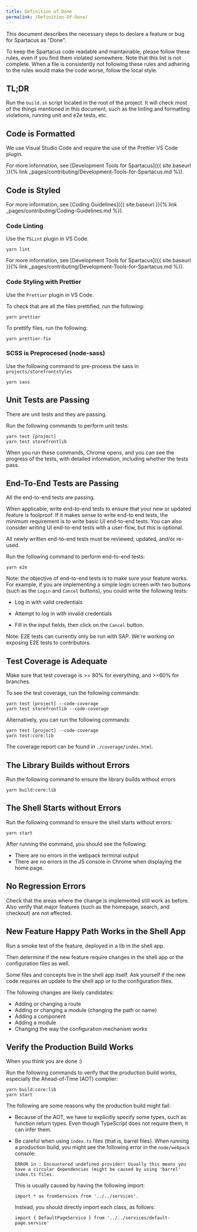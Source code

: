 ```yaml
---
title: Definition of Done
permalink: /Definition-Of-Done/
---
```


This document describes the necessary steps to declare a feature or bug for Spartacus as "Done".

To keep the Spartacus code readable and maintainable, please follow these rules, even if you find them violated somewhere. Note that this list is not complete.
When a file is consistently not following these rules and adhering to the rules would make the code worse, follow the local style.

## TL;DR

Run the `build.sh` script located in the root of the project. It will check most of the things mentioned in this document, such as the linting and formatting violations, running unit and e2e tests, etc.

## Code is Formatted

We use Visual Studio Code and require the use of the Prettier VS Code plugin.

For more information, see [Development Tools for Spartacus]({{ site.baseurl }}{% link _pages/contributing/Development-Tools-for-Spartacus.md %}).

## Code is Styled

For more information, see [Coding Guidelines]({{ site.baseurl }}{% link _pages/contributing/Coding-Guidelines.md %}).

### Code Linting

Use the `TSLint` plugin in VS Code.

```
yarn lint
```

For more information, see [Development Tools for Spartacus]({{ site.baseurl }}{% link _pages/contributing/Development-Tools-for-Spartacus.md %}).

### Code Styling with Prettier

Use the `Prettier` plugin in VS Code.

To check that are all the files prettified, run the following:

```
yarn prettier
```

To prettify files, run the following:

```
yarn prettier-fix
```

### SCSS is Preprocesed (node-sass)

Use the following command to pre-process the sass in `projects/storefrontstyles`

```
yarn sass
```

## Unit Tests are Passing

There are unit tests and they are passing.

Run the following commands to perform unit tests:

```
yarn test [project]
yarn test storefrontlib
```

When you run these commands, Chrome opens, and you can see the progress of the tests, with detailed information, including whether the tests pass.

## End-To-End Tests are Passing

All the end-to-end tests are passing.

When applicable, write end-to-end tests to ensure that your new or updated feature is foolproof. If it makes sense to write end-to end tests, the minimum requirement is to write basic UI end-to-end tests. You can also consider writing UI end-to-end tests with a user-flow, but this is optional.

All newly written end-to-end tests must be reviewed, updated, and/or re-used.

Run the following command to perform end-to-end tests:

```
yarn e2e
```

Note: the objective of end-to-end tests is to make sure your feature works. For example, if you are implementing a simple login screen with two buttons (such as the `Login` and `Cancel` buttons), you could write the following tests:

- Log in with valid credentials

- Attempt to log in with invalid credentials

- Fill in the input fields, then click on the `Cancel` button.

Note: E2E tests can currently only be run with SAP. We're working on exposing E2E tests to contributors.

## Test Coverage is Adequate

Make sure that test coverage is >= 80% for everything, and >=60% for branches.

To see the test coverage, run the following commands:

```
yarn test [project] --code-coverage
yarn test storefrontlib --code-coverage
```

Alternatively, you can run the following commands:

```​
yarn test [project] --code-coverage
yarn test:core:lib
```

The coverage report can be found in `./coverage/index.html`.

## The Library Builds without Errors

Run the following command to ensure the library builds without errors

```
yarn build:core:lib
```

## The Shell Starts without Errors

Run the following command to ensure the shell starts without errors:

```
yarn start
```

After running the command, you should see the following:

- There are no errors in the webpack terminal output
- There are no errors in the JS console in Chrome when displaying the home page.

## No Regression Errors

Check that the areas where the change is implemented still work as before. Also verify that major features (such as the homepage, search, and checkout) are not affected.

## New Feature Happy Path Works in the Shell App

Run a smoke test of the feature, deployed in a lib in the shell app.

Then determine if the new feature require changes in the shell app or the configuration files as well.

Some files and concepts live in the shell app itself. Ask yourself if the new code requires an update to the shell app or to the configuration files.

The following changes are likely candidates:

- Adding or changing a route
- Adding or changing a module (changing the path or name)
- Adding a component
- Adding a module
- Changing the way the configuration mechanism works

## Verify the Production Build Works

When you think you are done :)

Run the following commands to verify that the production build works, especially the Ahead-of-Time (AOT) compiler:

```
yarn build:core:lib
yarn start
```

The following are some reasons why the production build might fail:

- Because of the AOT, we have to explicitly specify some types, such as function return types. Even though TypeScript does not require them, it can infer them.

- Be careful when using `index.ts` files (that is, barrel files). When running a production build, you might see the following error in the `node/webpack` console:

  ```
  ERROR in : Encountered undefined provider! Usually this means you have a circular dependencies (might be caused by using 'barrel' index.ts files.
  ```

  This is usually caused by having the following import:

  ```
  import * as fromServices from '../../services'.
  ```

  Instead, you should directly import each class, as follows:

  ```import { OccCmsService } from '../../services/occ-cms.service'
  import { DefaultPageService } from '../../services/default-page.service'
  ```
